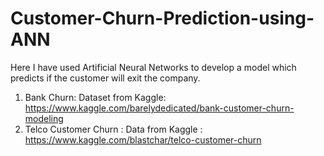 # Customer-Churn-Prediction-using-ANN

Here I have used Artificial Neural Networks to develop a model which predicts if the customer will exit the company.

1. Bank Churn:  Dataset from Kaggle: https://www.kaggle.com/barelydedicated/bank-customer-churn-modeling
2. Telco Customer Churn : Data from Kaggle : https://www.kaggle.com/blastchar/telco-customer-churn


